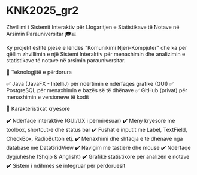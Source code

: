 # KNK2025_gr2

Zhvillimi i Sistemit Interaktiv për Llogaritjen e Statistikave të Notave në Arsimin Parauniversitar 🎓📊

Ky projekt është pjesë e lëndës "Komunikimi Njeri-Kompjuter" dhe ka për qëllim zhvillimin e një Sistemi Interaktiv për menaxhimin dhe analizimin e statistikave të notave në arsimin parauniversitar.

🔹 Teknologjitë e përdorura

✅ Java (JavaFX - IntelliJ) për ndërtimin e ndërfaqes grafike (GUI)
✅ PostgreSQL për menaxhimin e bazës së të dhënave
✅ GitHub (privat) për menaxhimin e versioneve të kodit

📌 Karakteristikat kryesore

✔️ Ndërfaqe interaktive (GUI/UX i përmirësuar)
✔️ Meny kryesore me toolbox, shortcut-e dhe status bar
✔️ Fushat e inputit me Label, TextField, CheckBox, RadioButton etj.
✔️ Menaxhimi dhe shfaqja e të dhënave nga database me DataGridView
✔️ Navigim me tastierë dhe mouse
✔️ Ndërfaqe dygjuhëshe (Shqip & Anglisht)
✔️ Grafikë statistikore për analizën e notave
✔️ Sistem i ndihmës së integruar për përdoruesit

